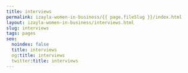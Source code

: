 ```yaml
---
title: interviews
permalink: izayla-women-in-business/{{ page.fileSlug }}/index.html
layout: izayla-women-in-business/interviews.html
slug: interviews
tags: pages
seo:
  noindex: false
  title: interviews
  og:title: interviews
  twitter:title: interviews
---
```



